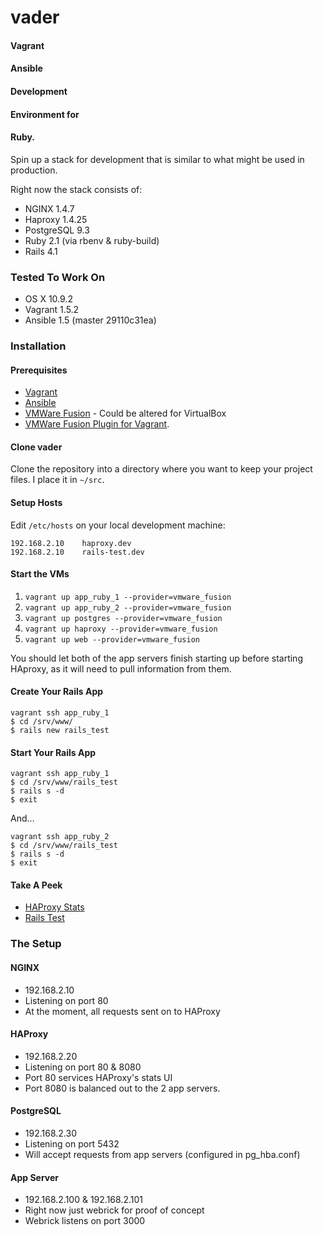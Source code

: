 vader
=====

#### Vagrant
#### Ansible
#### Development
#### Environment for
#### Ruby.

Spin up a stack for development that is similar to what might be used in production.

Right now the stack consists of:

* NGINX 1.4.7
* Haproxy 1.4.25
* PostgreSQL 9.3
* Ruby 2.1 (via rbenv & ruby-build)
* Rails 4.1

### Tested To Work On
* OS X 10.9.2
* Vagrant 1.5.2
* Ansible 1.5 (master 29110c31ea)

### Installation             

#### Prerequisites
* [Vagrant](https://github.com/mitchellh/vagrant) 
* [Ansible](https://github.com/ansible/ansible)
* [VMWare Fusion](https://www.vmware.com/products/fusion/overview.html) - Could be altered for VirtualBox
* [VMWare Fusion Plugin for Vagrant](http://www.vagrantup.com/vmware).

#### Clone vader

Clone the repository into a directory where you want to keep your project files.  I place it in `~/src`.

#### Setup Hosts

Edit `/etc/hosts` on your local development machine:

    192.168.2.10    haproxy.dev
    192.168.2.10    rails-test.dev
    
#### Start the VMs

1. `vagrant up app_ruby_1 --provider=vmware_fusion`
2. `vagrant up app_ruby_2 --provider=vmware_fusion`
3. `vagrant up postgres --provider=vmware_fusion`
4. `vagrant up haproxy --provider=vmware_fusion`
5. `vagrant up web --provider=vmware_fusion`

You should let both of the app servers finish starting up before starting HAproxy, as it will need to pull information from them.

#### Create Your Rails App

    vagrant ssh app_ruby_1
    $ cd /srv/www/
    $ rails new rails_test
    
#### Start Your Rails App

    vagrant ssh app_ruby_1
    $ cd /srv/www/rails_test
    $ rails s -d
    $ exit

And...    

    vagrant ssh app_ruby_2
    $ cd /srv/www/rails_test
    $ rails s -d
    $ exit

#### Take A Peek

* [HAProxy Stats](http://haproxy.dev/haproxy?admin)
* [Rails Test](http://rails-test.dev)

### The Setup

#### NGINX

* 192.168.2.10
* Listening on port 80
* At the moment, all requests sent on to HAProxy

#### HAProxy

* 192.168.2.20
* Listening on port 80 & 8080
* Port 80 services HAProxy's stats UI
* Port 8080 is balanced out to the 2 app servers.

#### PostgreSQL

* 192.168.2.30
* Listening on port 5432
* Will accept requests from app servers (configured in pg_hba.conf)

#### App Server

* 192.168.2.100 & 192.168.2.101
* Right now just webrick for proof of concept
* Webrick listens on port 3000

